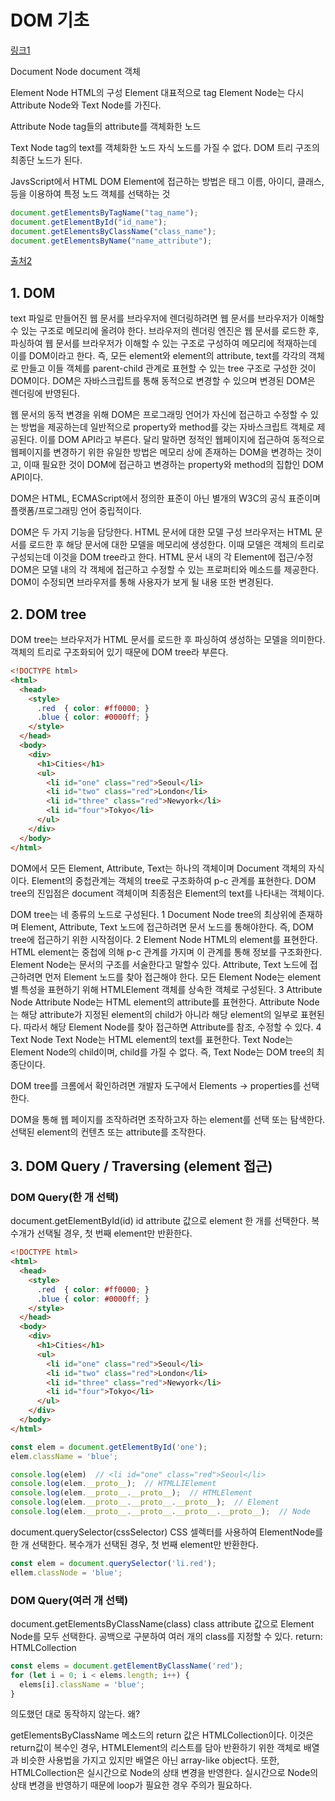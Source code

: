 # DOM 기초

[링크1](https://www.dinfree.com/lecture/frontend/123_js_3.html#m2)

Document Node
  document 객체

Element Node
  HTML의 구성 Element
  대표적으로 tag
  Element Node는 다시 Attribute Node와 Text Node를 가진다.

Attribute Node
  tag들의 attribute를 객체화한 노드

Text Node
  tag의 text를 객체화한 노드
  자식 노드를 가질 수 없다.
  DOM 트리 구조의 최종단 노드가 된다.

JavsScript에서 HTML DOM Element에 접근하는 방법은 태그 이름, 아이디, 클래스, 등을 이용하여 특정 노드 객체를 선택하는 것

```js
document.getElementsByTagName("tag_name");
document.getElementById("id_name");
document.getElementsByClassName("class_name");
document.getElementsByName("name_attribute");
```

[출처2](https://poiemaweb.com/js-dom)

## 1. DOM

text 파일로 만들어진 웹 문서를 브라우저에 렌더링하려면 웹 문서를 브라우저가 이해할 수 있는 구조로 메모리에 올려야 한다.
브라우저의 렌더링 엔진은 웹 문서를 로드한 후, 파싱하여 웹 문서를 브라우저가 이해할 수 있는 구조로 구성하여 메모리에 적재하는데 이를 DOM이라고 한다.
즉, 모든 element와 element의 attribute, text를 각각의 객체로 만들고 이들 객체를 parent-child 관계로 표현할 수 있는 tree 구조로 구성한 것이 DOM이다.
DOM은 자바스크립트를 통해 동적으로 변경할 수 있으며 변경된 DOM은 렌더링에 반영된다.

웹 문서의 동적 변경을 위해 DOM은 프로그래밍 언어가 자신에 접근하고 수정할 수 있는 방법을 제공하는데 일반적으로 property와 method를 갖는 자바스크립트 객체로 제공된다.
이를 DOM API라고 부른다.
달리 말하면 정적인 웹페이지에 접근하여 동적으로 웹페이지를 변경하기 위한 유일한 방법은 메모리 상에 존재하는 DOM을 변경하는 것이고, 이때 필요한 것이 DOM에 접근하고 변경하는 property와 method의 집합인 DOM API이다.

DOM은 HTML, ECMAScript에서 정의한 표준이 아닌 별개의 W3C의 공식 표준이며 플랫폼/프로그래밍 언어 중립적이다.

DOM은 두 가지 기능을 담당한다.
HTML 문서에 대한 모델 구성
  브라우저는 HTML 문서를 로드한 후 해당 문서에 대한 모델을 메모리에 생성한다.
  이때 모델은 객체의 트리로 구성되는데 이것을 DOM tree라고 한다.
HTML 문서 내의 각 Element에 접근/수정
  DOM은 모델 내의 각 객체에 접근하고 수정할 수 있는 프로퍼티와 메소드를 제공한다.
  DOM이 수정되면 브라우저를 통해 사용자가 보게 될 내용 또한 변경된다.

## 2. DOM tree

DOM tree는 브라우저가 HTML 문서를 로드한 후 파싱하여 생성하는 모델을 의미한다.
객체의 트리로 구조화되어 있기 때문에 DOM tree라 부른다.

```html
<!DOCTYPE html>
<html>
  <head>
    <style>
      .red  { color: #ff0000; }
      .blue { color: #0000ff; }
    </style>
  </head>
  <body>
    <div>
      <h1>Cities</h1>
      <ul>
        <li id="one" class="red">Seoul</li>
        <li id="two" class="red">London</li>
        <li id="three" class="red">Newyork</li>
        <li id="four">Tokyo</li>
      </ul>
    </div>
  </body>
</html>
```

DOM에서 모든 Element, Attribute, Text는 하나의 객체이며 Document 객체의 자식이다.
Element의 중첩관계는 객체의 tree로 구조화하여 p-c 관계를 표현한다.
DOM tree의 진입점은 document 객체이며 최종점은 Element의 text를 나타내는 객체이다.

DOM tree는 네 종류의 노드로 구성된다.
1 Document Node
  tree의 최상위에 존재하며 Element, Attribute, Text 노드에 접근하려면 문서 노드를 통해야한다.
  즉, DOM tree에 접근하기 위한 시작점이다.
2 Element Node
  HTML의 element를 표현한다.
  HTML element는 중첩에 의해 p-c 관계를 가지며 이 관계를 통해 정보를 구조화한다.
  Element Node는 문서의 구조를 서술한다고 말할수 있다.
  Attribute, Text 노드에 접근하려면 먼저 Element 노드를 찾아 접근해야 한다.
  모든 Element Node는 element별 특성을 표현하기 위해 HTMLElement 객체를 상속한 객체로 구성된다.
3 Attribute Node
  Attribute Node는 HTML element의 attribute를 표현한다.
  Attribute Node는 해당 attribute가 지정된 element의 child가 아니라 해당 element의 일부로 표현된다.
  따라서 해당 Element Node를 찾아 접근하면 Attribute를 참조, 수정할 수 있다.
4 Text Node
  Text Node는 HTML element의 text를 표현한다.
  Text Node는 Element Node의 child이며, child를 가질 수 없다.
  즉, Text Node는 DOM tree의 최종단이다.

DOM tree를 크롬에서 확인하려면 개발자 도구에서 Elements -> properties를 선택한다.

DOM을 통해 웹 페이지를 조작하려면
  조작하고자 하는 element를 선택 또는 탐색한다.
  선택된 element의 컨텐츠 또는 attribute를 조작한다.

## 3. DOM Query / Traversing (element 접근)

### DOM Query(한 개 선택)

document.getElementById(id)
  id attribute 값으로 element 한 개를 선택한다.
  복수개가 선택될 경우, 첫 번째 element만 반환한다.

```html
<!DOCTYPE html>
<html>
  <head>
    <style>
      .red  { color: #ff0000; }
      .blue { color: #0000ff; }
    </style>
  </head>
  <body>
    <div>
      <h1>Cities</h1>
      <ul>
        <li id="one" class="red">Seoul</li>
        <li id="two" class="red">London</li>
        <li id="three" class="red">Newyork</li>
        <li id="four">Tokyo</li>
      </ul>
    </div>
  </body>
</html>
```

```js
const elem = document.getElementById('one');
elem.className = 'blue';

console.log(elem)  // <li id="one" class="red">Seoul</li>
console.log(elem.__proto__);  // HTMLLIElement
console.log(elem.__proto__.__proto__);  // HTMLElement
console.log(elem.__proto__.__proto__.__proto__);  // Element
console.log(elem.__proto__.__proto__.__proto__.__proto__);  // Node
```

document.querySelector(cssSelector)
  CSS 셀렉터를 사용하여 ElementNode를 한 개 선택한다.
  복수개가 선택된 경우, 첫 번째 element만 반환한다.

```js
const elem = document.querySelector('li.red');
ellem.classNode = 'blue';
```

### DOM Query(여러 개 선택)

document.getElementsByClassName(class)
  class attribute 값으로 Element Node를 모두 선택한다.
  공백으로 구분하여 여러 개의 class를 지정할 수 있다.
  return: HTMLCollection

```js
const elems = document.getElementByClassName('red');
for (let i = 0; i < elems.length; i++) {
  elems[i].className = 'blue';
}
```

의도했던 대로 동작하지 않는다. 왜?

getElementsByClassName 메소드의 return 값은 HTMLCollection이다.
이것은 return값이 복수인 경우, HTMLElement의 리스트를 담아 반환하기 위한 객체로 배열과 비슷한 사용법을 가지고 있지만 배열은 아닌 array-like object다.
또한, HTMLCollection은 실시간으로 Node의 상태 변경을 반영한다.
실시간으로 Node의 상태 변경을 반영하기 때문에 loop가 필요한 경우 주의가 필요하다.
